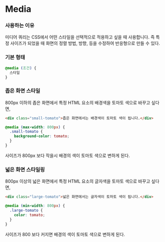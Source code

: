 # Media

### 사용하는 이유

미디어 쿼리는 CSS에서 어떤 스타일을 선택적으로 적용하고 싶을 때 사용합니다. 즉 특정 사이즈가 되었을 때 화면의 정렬 방법, 방향, 등을 수정하여 반응형으로 만들 수 있다.

### 기본 형태

```css
@media (조건) {
  스타일
}
```

### 좁은 화면 스타일

800px 이하의 좁은 화면에서 특정 HTML 요소의 배경색을 토마토 색으로 바꾸고 싶다면,

```html
<div class="small-tomato">좁은 화면에서는 배경색이 토마토 색이 됩니다.</div>
```

```css
@media (max-width: 800px) {
  .small-tomato {
    background-color: tomato;
  }
}
```

사이즈가 800px 보다 작을시 배경의 색이 토마토 색으로 변하게 된다.

### 넓은 화면 스타일링

800px 이상의 넓은 화면에서 특정 HTML 요소의 글자색을 토마토 색으로 바꾸고 싶다면,

```html
<div class="large-tomato">넓은 화면에서는 글자색이 토마토 색이 됩니다.</div>
```

```css
@media (min-width: 800px) {
  .large-tomato {
    color: tomato;
  }
}
```

사이즈가 800 보다 커지면 배경의 색이 토마토 색으로 변하게 된다.

